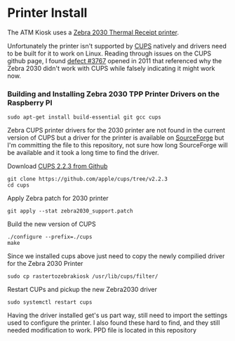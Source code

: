# Printer Install
The ATM Kiosk uses a [Zebra 2030 Thermal Receipt printer](https://www.zebra.com/us/en/support-downloads/printers/kiosk/ttp2000.html).

Unfortunately the printer isn't supported by [CUPS](https://github.com/apple/cups/) natively and drivers need to be built for it to work on Linux. Reading through issues on the CUPS github page, I found [defect #3767](https://github.com/apple/cups/issues/3767) opened in 2011 that referenced why the Zebra 2030 didn't work with CUPS while falsely indicating it might work now. 



### Building and Installing Zebra 2030 TPP Printer Drivers on the Raspberry PI
```
sudo apt-get install build-essential git gcc cups
```

Zebra CUPS printer drivers for the 2030 printer are not found in the current version of CUPS but a driver for the printer is available on [SourceForge](https://sourceforge.net/projects/zebratechcups/files/) but I'm committing the file to this repository, not sure how long SourceForge will be available and it took a long time to find the driver.

Download [CUPS 2.2.3 from Github](https://github.com/apple/cups/tree/v2.2.3) 
```
git clone https://github.com/apple/cups/tree/v2.2.3
cd cups
```

Apply Zebra patch for 2030 printer

```
git apply --stat zebra2030_support.patch
```

Build the new version of CUPS
```
./configure --prefix=./cups
make
```

Since we installed cups above just need to copy the newly compilied driver for the Zebra 2030 Printer
```
sudo cp rastertozebrakiosk /usr/lib/cups/filter/
```

Restart CUPs and pickup the new Zebra2030 driver
```
sudo systemctl restart cups
```

Having the driver installed get's us part way, still need to import the settings used to configure the printer. I also found these hard to find, and they still needed modification to work.
PPD file is located in this repository





